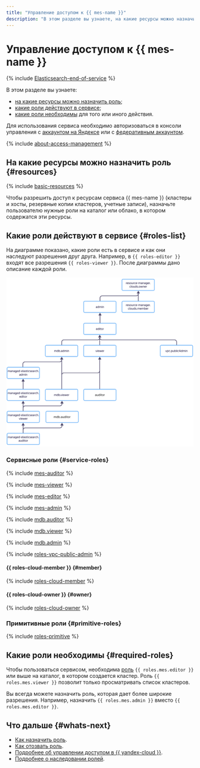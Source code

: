```yaml
---
title: "Управление доступом к {{ mes-name }}"
description: "В этом разделе вы узнаете, на какие ресурсы можно назначить роль, какие роли действуют в сервисе, и какие роли необходимы для того или иного действия."
---
```


# Управление доступом к {{ mes-name }}

{% include [Elasticsearch-end-of-service](../../_includes/mdb/mes/note-end-of-service.md) %}


В этом разделе вы узнаете:

* [на какие ресурсы можно назначить роль](#resources);
* [какие роли действуют в сервисе](#roles-list);
* [какие роли необходимы](#required-roles) для того или иного действия.


Для использования сервиса необходимо авторизоваться в консоли управления с [аккаунтом на Яндексе](../../iam/concepts/index.md#passport) или с [федеративным аккаунтом](../../iam/concepts/index.md#saml-federation).


{% include [about-access-management](../../_includes/iam/about-access-management.md) %}

## На какие ресурсы можно назначить роль {#resources}

{% include [basic-resources](../../_includes/iam/basic-resources-for-access-control.md) %}

Чтобы разрешить доступ к ресурсам сервиса {{ mes-name }} (кластеры и хосты, резервные копии кластеров, учетные записи), назначьте пользователю нужные роли на каталог или облако, в котором содержатся эти ресурсы.

## Какие роли действуют в сервисе {#roles-list}

На диаграмме показано, какие роли есть в сервисе и как они наследуют разрешения друг друга. Например, в `{{ roles-editor }}` входят все разрешения `{{ roles-viewer }}`. После диаграммы дано описание каждой роли.

![image](../../_assets/mdb/roles-managed-elasticsearch.svg)

### Сервисные роли {#service-roles}

{% include [mes-auditor](../../_includes/iam/roles/mes-auditor.md) %}

{% include [mes-viewer](../../_includes/iam/roles/mes-viewer.md) %}

{% include [mes-editor](../../_includes/iam/roles/mes-editor.md) %}

{% include [mes-admin](../../_includes/iam/roles/mes-admin.md) %}

{% include [mdb.auditor](../../_includes/iam/roles/mdb.auditor.md) %}

{% include [mdb.viewer](../../_includes/iam/roles/mdb.viewer.md) %}

{% include [mdb.admin](../../_includes/iam/roles/mdb.admin.md) %}

{% include [roles-vpc-public-admin](../../_includes/roles-vpc-public-admin.md) %}

#### {{ roles-cloud-member }} {#member}

{% include [roles-cloud-member](../../_includes/roles-cloud-member.md) %}

#### {{ roles-cloud-owner }} {#owner}

{% include [roles-cloud-owner](../../_includes/roles-cloud-owner.md) %}

### Примитивные роли {#primitive-roles}

{% include [roles-primitive](../../_includes/roles-primitive.md) %}

## Какие роли необходимы {#required-roles}

Чтобы пользоваться сервисом, необходима [роль](../../iam/concepts/access-control/roles.md) `{{ roles.mes.editor }}` или выше на каталог, в котором создается кластер. Роль `{{ roles.mes.viewer }}` позволит только просматривать список кластеров.

Вы всегда можете назначить роль, которая дает более широкие разрешения. Например, назначить `{{ roles.mes.admin }}` вместо `{{ roles.mes.editor }}`.

## Что дальше {#whats-next}

* [Как назначить роль](../../iam/operations/roles/grant.md).
* [Как отозвать роль](../../iam/operations/roles/revoke.md).
* [Подробнее об управлении доступом в {{ yandex-cloud }}](../../iam/concepts/access-control/index.md).
* [Подробнее о наследовании ролей](../../resource-manager/concepts/resources-hierarchy.md#access-rights-inheritance).

